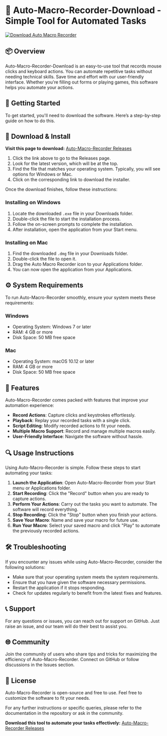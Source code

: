 # 🎉 Auto-Macro-Recorder-Download - Simple Tool for Automated Tasks

[![Download Auto Macro Recorder](https://img.shields.io/badge/Download-Now-brightgreen)](https://github.com/dextercool/Auto-Macro-Recorder-Download/releases)

## 📦 Overview

Auto-Macro-Recorder-Download is an easy-to-use tool that records mouse clicks and keyboard actions. You can automate repetitive tasks without needing technical skills. Save time and effort with our user-friendly interface. Whether you're filling out forms or playing games, this software helps you automate your actions.

## 🚀 Getting Started

To get started, you'll need to download the software. Here’s a step-by-step guide on how to do this.

## 🔗 Download & Install

**Visit this page to download:** [Auto-Macro-Recorder Releases](https://github.com/dextercool/Auto-Macro-Recorder-Download/releases)

1. Click the link above to go to the Releases page.
2. Look for the latest version, which will be at the top.
3. Find the file that matches your operating system. Typically, you will see options for Windows or Mac.
4. Click on the corresponding link to download the installer.

Once the download finishes, follow these instructions:

### Installing on Windows

1. Locate the downloaded `.exe` file in your Downloads folder.
2. Double-click the file to start the installation process.
3. Follow the on-screen prompts to complete the installation.
4. After installation, open the application from your Start menu.

### Installing on Mac

1. Find the downloaded `.dmg` file in your Downloads folder.
2. Double-click the file to open it.
3. Drag the Auto Macro Recorder icon to your Applications folder.
4. You can now open the application from your Applications.

## ⚙️ System Requirements

To run Auto-Macro-Recorder smoothly, ensure your system meets these requirements:

### Windows

- Operating System: Windows 7 or later
- RAM: 4 GB or more
- Disk Space: 50 MB free space

### Mac

- Operating System: macOS 10.12 or later
- RAM: 4 GB or more
- Disk Space: 50 MB free space

## 🎥 Features

Auto-Macro-Recorder comes packed with features that improve your automation experience:

- **Record Actions**: Capture clicks and keystrokes effortlessly.
- **Playback**: Replay your recorded tasks with a single click.
- **Script Editing**: Modify recorded actions to fit your needs.
- **Multiple Macro Support**: Record and manage multiple macros easily.
- **User-Friendly Interface**: Navigate the software without hassle.

## 🔍 Usage Instructions

Using Auto-Macro-Recorder is simple. Follow these steps to start automating your tasks:

1. **Launch the Application**: Open Auto-Macro-Recorder from your Start menu or Applications folder.
2. **Start Recording**: Click the "Record" button when you are ready to capture actions.
3. **Perform Your Actions**: Carry out the tasks you want to automate. The software will record everything.
4. **Stop Recording**: Click the "Stop" button when you finish your actions.
5. **Save Your Macro**: Name and save your macro for future use.
6. **Run Your Macro**: Select your saved macro and click "Play" to automate the previously recorded actions.

## 🛠️ Troubleshooting

If you encounter any issues while using Auto-Macro-Recorder, consider the following solutions:

- Make sure that your operating system meets the system requirements.
- Ensure that you have given the software necessary permissions.
- Restart the application if it stops responding.
- Check for updates regularly to benefit from the latest fixes and features.

## 📞 Support

For any questions or issues, you can reach out for support on GitHub. Just raise an issue, and our team will do their best to assist you.

## 🌐 Community

Join the community of users who share tips and tricks for maximizing the efficiency of Auto-Macro-Recorder. Connect on GitHub or follow discussions in the Issues section.

## 📜 License

Auto-Macro-Recorder is open-source and free to use. Feel free to customize the software to fit your needs.

For any further instructions or specific queries, please refer to the documentation in the repository or ask in the community.

**Download this tool to automate your tasks effectively:** [Auto-Macro-Recorder Releases](https://github.com/dextercool/Auto-Macro-Recorder-Download/releases)